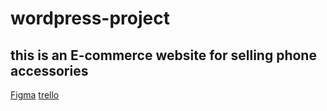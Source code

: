 # wordpress-project

## this is an E-commerce website for selling phone accessories

[Figma](https://www.figma.com/file/ekDA56I2sBdA9YOoMsgT0S/Untitled?node-id=0%3A1)
[trello](https://trello.com/b/u4UJa7A4/wp-project)
